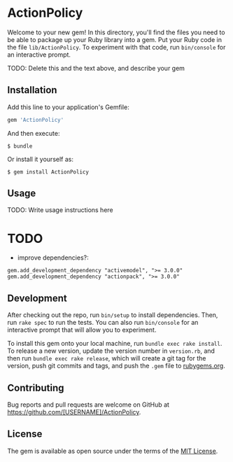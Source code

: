 # ActionPolicy

Welcome to your new gem! In this directory, you'll find the files you need to be able to package up your Ruby library into a gem. Put your Ruby code in the file `lib/ActionPolicy`. To experiment with that code, run `bin/console` for an interactive prompt.

TODO: Delete this and the text above, and describe your gem

## Installation

Add this line to your application's Gemfile:

```ruby
gem 'ActionPolicy'
```

And then execute:

    $ bundle

Or install it yourself as:

    $ gem install ActionPolicy

## Usage

TODO: Write usage instructions here

# TODO

* improve dependencies?:
```
gem.add_development_dependency "activemodel", ">= 3.0.0"
gem.add_development_dependency "actionpack", ">= 3.0.0"
```

## Development

After checking out the repo, run `bin/setup` to install dependencies. Then, run `rake spec` to run the tests. You can also run `bin/console` for an interactive prompt that will allow you to experiment.

To install this gem onto your local machine, run `bundle exec rake install`. To release a new version, update the version number in `version.rb`, and then run `bundle exec rake release`, which will create a git tag for the version, push git commits and tags, and push the `.gem` file to [rubygems.org](https://rubygems.org).

## Contributing

Bug reports and pull requests are welcome on GitHub at https://github.com/[USERNAME]/ActionPolicy.


## License

The gem is available as open source under the terms of the [MIT License](http://opensource.org/licenses/MIT).
